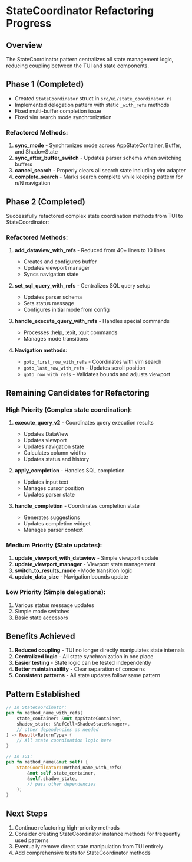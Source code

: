# StateCoordinator Refactoring Progress

## Overview
The StateCoordinator pattern centralizes all state management logic, reducing coupling between the TUI and state components.

## Phase 1 (Completed)
- Created `StateCoordinator` struct in `src/ui/state_coordinator.rs`
- Implemented delegation pattern with static `_with_refs` methods
- Fixed multi-buffer completion issue
- Fixed vim search mode synchronization

### Refactored Methods:
1. **sync_mode** - Synchronizes mode across AppStateContainer, Buffer, and ShadowState
2. **sync_after_buffer_switch** - Updates parser schema when switching buffers  
3. **cancel_search** - Properly clears all search state including vim adapter
4. **complete_search** - Marks search complete while keeping pattern for n/N navigation

## Phase 2 (Completed)
Successfully refactored complex state coordination methods from TUI to StateCoordinator:

### Refactored Methods:
1. **add_dataview_with_refs** - Reduced from 40+ lines to 10 lines
   - Creates and configures buffer
   - Updates viewport manager
   - Syncs navigation state
   
2. **set_sql_query_with_refs** - Centralizes SQL query setup
   - Updates parser schema
   - Sets status message
   - Configures initial mode from config
   
3. **handle_execute_query_with_refs** - Handles special commands
   - Processes :help, :exit, :quit commands
   - Manages mode transitions
   
4. **Navigation methods**:
   - `goto_first_row_with_refs` - Coordinates with vim search
   - `goto_last_row_with_refs` - Updates scroll position
   - `goto_row_with_refs` - Validates bounds and adjusts viewport

## Remaining Candidates for Refactoring

### High Priority (Complex state coordination):
1. **execute_query_v2** - Coordinates query execution results
   - Updates DataView
   - Updates viewport
   - Updates navigation state
   - Calculates column widths
   - Updates status and history

2. **apply_completion** - Handles SQL completion
   - Updates input text
   - Manages cursor position
   - Updates parser state

3. **handle_completion** - Coordinates completion state
   - Generates suggestions
   - Updates completion widget
   - Manages parser context

### Medium Priority (State updates):
1. **update_viewport_with_dataview** - Simple viewport update
2. **update_viewport_manager** - Viewport state management
3. **switch_to_results_mode** - Mode transition logic
4. **update_data_size** - Navigation bounds update

### Low Priority (Simple delegations):
1. Various status message updates
2. Simple mode switches
3. Basic state accessors

## Benefits Achieved
1. **Reduced coupling** - TUI no longer directly manipulates state internals
2. **Centralized logic** - All state synchronization in one place
3. **Easier testing** - State logic can be tested independently
4. **Better maintainability** - Clear separation of concerns
5. **Consistent patterns** - All state updates follow same pattern

## Pattern Established
```rust
// In StateCoordinator:
pub fn method_name_with_refs(
    state_container: &mut AppStateContainer,
    shadow_state: &RefCell<ShadowStateManager>,
    // other dependencies as needed
) -> Result<ReturnType> {
    // All state coordination logic here
}

// In TUI:
pub fn method_name(&mut self) {
    StateCoordinator::method_name_with_refs(
        &mut self.state_container,
        &self.shadow_state,
        // pass other dependencies
    );
}
```

## Next Steps
1. Continue refactoring high-priority methods
2. Consider creating StateCoordinator instance methods for frequently used patterns
3. Eventually remove direct state manipulation from TUI entirely
4. Add comprehensive tests for StateCoordinator methods